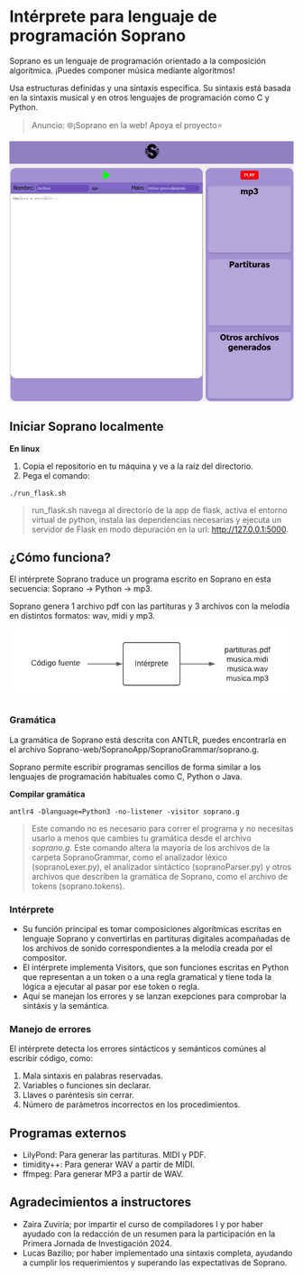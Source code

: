 # Intérprete para lenguaje de programación Soprano
Soprano es un lenguaje de programación orientado a la composición algorítmica.  ¡Puedes componer música mediante algoritmos!

Usa estructuras definidas y una sintaxis específica. Su sintaxis está basada en la sintaxis musical y en otros lenguajes de programación como C y Python.

> Anuncio: 🌐¡Soprano en la web! Apoya el proyecto⭐

![Soprano IDE](SopranoWeb.png)

## Iniciar Soprano localmente 
**En linux**
1. Copia el repositorio en tu máquina y ve a la raíz del directorio.
2. Pega el comando:

```shell
./run_flask.sh
```
> run_flask.sh navega al directorio de la app de flask, activa el entorno virtual de python, instala las dependencias necesarias y ejecuta un servidor de Flask en modo depuración en la url: http://127.0.0.1:5000.

## ¿Cómo funciona?
El intérprete Soprano traduce un programa escrito en Soprano en esta secuencia: 
Soprano -> Python -> mp3.

Soprano genera 1 archivo pdf con las partituras y 3 archivos con la melodía en distintos formatos: wav, midi y mp3.

![Diagrama del intérprete](diagrama.png)

### Gramática

La gramática de Soprano está descrita con ANTLR, puedes encontrarla en el archivo Soprano-web/SopranoApp/SopranoGrammar/soprano.g.

Soprano permite escribir programas sencillos de forma similar a los lenguajes de programación habituales como C, Python o Java. 

**Compilar gramática**
```shell
antlr4 -Dlanguage=Python3 -no-listener -visitor soprano.g
```
> Este comando no es necesario para correr el programa y no necesitas usarlo a menos que cambies tu gramática desde el archivo *soprano.g*. Este comando altera la mayoría de los archivos de la carpeta SopranoGrammar, como el analizador léxico (sopranoLexer.py), el analizador sintáctico (sopranoParser.py) y otros archivos que describen la gramática de Soprano, como el archivo de tokens (soprano.tokens).

### Intérprete
- Su función principal es tomar composiciones algorítmicas escritas en lenguaje Soprano y convertirlas en partituras digitales acompañadas de los archivos de sonido correspondientes a la melodía creada por el compositor.
- El intérprete implementa Visitors, que son funciones escritas en Python que representan a un token o a una regla gramatical y tiene toda la lógica a ejecutar al pasar por ese token o regla. 
- Aquí se manejan los errores y se lanzan exepciones para comprobar la sintáxis y la semántica.


### Manejo de errores
El intérprete detecta los errores sintácticos y semánticos comúnes al escribir código, como:
1. Mala sintaxis en palabras reservadas.
2. Variables o funciones sin declarar.
3. Llaves o paréntesis sin cerrar.
4. Número de parámetros incorrectos en los procedimientos.

## Programas externos
* LilyPond: Para generar las partituras. MIDI y PDF. 
* timidity++: Para generar WAV a partir de MIDI. 
* ffmpeg: Para generar MP3 a partir de WAV.

## Agradecimientos a instructores
- Zaira Zuviría; por impartir el curso de compiladores I y por haber ayudado con la redacción de un resumen para la participación en la Primera Jornada de Investigación 2024.
- Lucas Bazilio; por haber implementado una sintaxis completa, ayudando a cumplir los requerimientos y superando las expectativas de Soprano.
